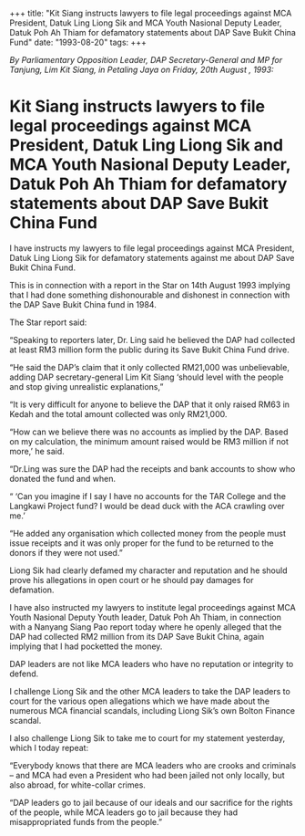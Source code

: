 +++ 
title: "Kit Siang instructs lawyers to file legal proceedings against MCA President, Datuk Ling Liong Sik and MCA Youth Nasional Deputy Leader, Datuk Poh Ah Thiam for defamatory statements about DAP Save Bukit China Fund"
date: "1993-08-20"
tags:
+++

_By Parliamentary Opposition Leader, DAP Secretary-General and MP for Tanjung, Lim Kit Siang, in Petaling Jaya on Friday, 20th August , 1993:_

# Kit Siang instructs lawyers to file legal proceedings against MCA President, Datuk Ling Liong Sik and MCA Youth Nasional Deputy Leader, Datuk Poh Ah Thiam for defamatory statements about DAP Save Bukit China Fund

I have instructs my lawyers to file legal proceedings against MCA President, Datuk Ling Liong Sik for defamatory statements against me about DAP Save Bukit China Fund.</u>

This is in connection with a report in the Star on 14th August 1993 implying that I had done something dishonourable and dishonest in connection with the DAP Save Bukit China fund in 1984.

The Star report said:

“Speaking to reporters later, Dr. Ling said he believed the DAP had collected at least RM3 million form the public during its Save Bukit China Fund drive.

“He said the DAP’s claim that it only collected RM21,000 was unbelievable, adding DAP secretary-general Lim Kit Siang ‘should level with the people and stop giving unrealistic explanations,”

“It is very difficult for anyone to believe the DAP that it only raised RM63 in Kedah and the total amount collected was only RM21,000.

“How can we believe there was no accounts as implied by the DAP. Based on my calculation, the minimum amount raised would be RM3 million if not more,’ he said.

“Dr.Ling was sure the DAP had the receipts and bank accounts to show who donated the fund and when.

“ ‘Can you imagine if I say I have no accounts for the TAR College and the Langkawi Project fund? I would be dead duck with the ACA crawling over me.’

“He added any organisation which collected money from the people must issue receipts and it was only proper for the fund to be returned to the donors if they were not used.”

Liong Sik had clearly defamed my character and reputation and he should prove his allegations in open court or he should pay damages for defamation.

I have also instructed my lawyers to institute legal proceedings against MCA Youth Nasional Deputy Youth leader, Datuk Poh Ah Thiam, in connection with a Nanyang Siang Pao report today where he openly alleged that the DAP had collected RM2 million from its DAP Save Bukit China, again implying that I had pocketted the money.

DAP leaders are not like MCA leaders who have no reputation or integrity to defend. 

I challenge Liong Sik and the other MCA leaders to take the DAP leaders to court for the various open allegations which we have made about the numerous MCA financial scandals, including Liong Sik’s own Bolton Finance scandal.

I also challenge Liong Sik to take me to court for my statement yesterday, which I today repeat:

“Everybody knows that there are MCA leaders who are crooks and criminals – and MCA had even a President who had been jailed not only locally, but also abroad, for white-collar crimes.

“DAP leaders go to jail because of our ideals and our sacrifice for the rights of the people, while MCA leaders go to jail because they had misappropriated funds from the people.”
 
